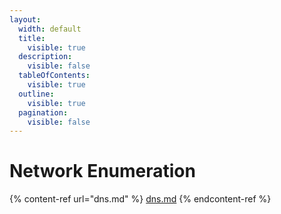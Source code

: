 ```yaml
---
layout:
  width: default
  title:
    visible: true
  description:
    visible: false
  tableOfContents:
    visible: true
  outline:
    visible: true
  pagination:
    visible: false
---
```


# Network Enumeration

{% content-ref url="dns.md" %}
[dns.md](dns.md)
{% endcontent-ref %}
